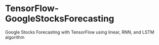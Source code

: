 # TensorFlow-GoogleStocksForecasting
Google Stocks Forecasting with TensorFlow using linear, RNN, and LSTM algorithm
